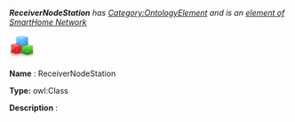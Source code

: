 ___ReceiverNodeStation__ 
 has
 [Category:OntologyElement](../../Category/OntologyElement "Category:OntologyElement") 
 and is an
 [element of](../../Property/ElementOf "Property:ElementOf") 
[SmartHome Network](../../Submissions/SmartHome_Network "Submissions:SmartHome Network")_




  





[![Class](../images/thumb/2/27/Class.gif/45px-Class.gif)](../../Image/Class.gif "Class")


__Name__ 
 : ReceiverNodeStation
 



__Type:__ 
 owl:Class
 



__Description__ 
 :